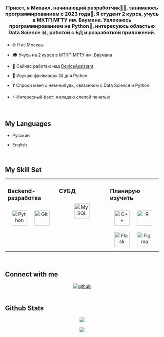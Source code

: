 
### <div align="center">Привет, я Михаил, начинающий разработчик👨‍💻, занимаюсь программированием с 2023 года🚀. Я студент 2 курса, учусь в МКТП МГТУ им. Баумана. Увлекаюсь программированием на Python🐍, интересуюсь областью Data Science 📊, работой с БД и разработкой приложений.</div>  
  

- 🌐 Я из Москвы  
  

- 🎓 Учусь на 2 курсе в МТКП МГТУ им. Баумана  
  

- 🔭 Сейчас работаю над [DeviceAssistant](https://github.com/Shqtes/DeviceAssistant.git)  
  

- 🌱 Изучаю фреймворк Qt для Python  
  

- ❓ Спроси меня о чём-нибудь, связанном с Data Science и Python  
  

- ⚡ Интересный факт: я владею слепой печатью  
  

<br/>  


## My Languages  
- Русский  
  

- English  
  

<br/>  


## My Skill Set  
<table><tr><td valign="top" width="33%">



### Backend-разработка  
<div align="center">  
<a href="https://www.python.org/" target="_blank"><img style="margin: 10px" src="https://profilinator.rishav.dev/skills-assets/python-original.svg" alt="Python" height="50" /></a>  
<a href="https://github.com/" target="_blank"><img style="margin: 10px" src="https://profilinator.rishav.dev/skills-assets/git-scm-icon.svg" alt="Git" height="50" /></a>  
</div>

</td><td valign="top" width="33%">



### СУБД  
<div align="center">  
<a href="https://www.mysql.com/" target="_blank"><img style="margin: 10px" src="https://profilinator.rishav.dev/skills-assets/mysql-original-wordmark.svg" alt="MySQL" height="50" /></a>  
</div>

</td><td valign="top" width="33%">



### Планирую изучить  
<div align="center">  
<a href="https://www.cplusplus.com/" target="_blank"><img style="margin: 10px" src="https://profilinator.rishav.dev/skills-assets/cplusplus-original.svg" alt="C++" height="50" /></a>  
<a href="https://www.r-project.org/" target="_blank"><img style="margin: 10px" src="https://profilinator.rishav.dev/skills-assets/r.svg" alt="R" height="50" /></a>  
<a href="https://flask.palletsprojects.com/" target="_blank"><img style="margin: 10px" src="https://profilinator.rishav.dev/skills-assets/flask.png" alt="Flask" height="50" /></a>  
<a href="https://www.figma.com/" target="_blank"><img style="margin: 10px" src="https://profilinator.rishav.dev/skills-assets/figma-icon.svg" alt="Figma" height="50" /></a>  
</div>

</td></tr></table>  

<br/>  


## Connect with me  
<div align="center">
<a href="https://github.com/shqtes" target="_blank">
<img src=https://img.shields.io/badge/github-%2324292e.svg?&style=for-the-badge&logo=github&logoColor=white alt=github style="margin-bottom: 5px;" />
</a>  
</div>  
  

<br/>  


## Github Stats  
<div align="center"><img src="https://github-readme-stats.vercel.app/api?username=shqtes&show_icons=true&count_private=true&hide_border=true" align="center" /></div>  

<br/>  

<div align="center">
<img src="https://komarev.com/ghpvc/?username=shqtes&&style=flat-square" align="center" />
</div>  

<br />
